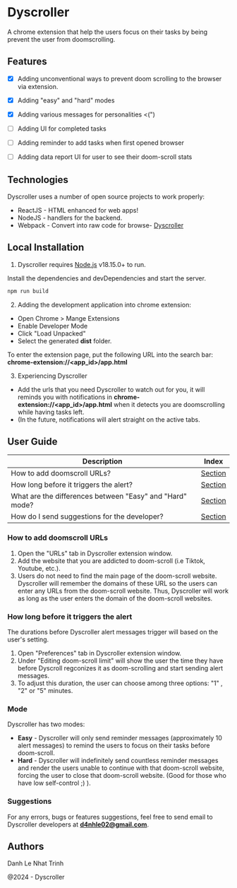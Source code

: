 # Dyscroller
A chrome extension that help the users focus on their tasks by being  prevent the user from doomscrolling.

## Features

- [X] Adding unconventional ways to prevent doom scrolling to the browser via extension.
- [X] Adding "easy" and "hard" modes 
- [X] Adding various messages for personalities <(")
- [ ] Adding UI for completed tasks
- [ ] Adding reminder to add tasks when first opened browser
- [ ] Adding data report UI for user to see their doom-scroll stats


## Technologies

Dyscroller uses a number of open source projects to work properly:

- ReactJS - HTML enhanced for web apps!
- NodeJS - handlers for the backend.
- Webpack - Convert into raw code for browse- [Dyscroller](#dyscroller)

## Local Installation

1. Dyscroller requires [Node.js](https://nodejs.org/) v18.15.0+ to run.

Install the dependencies and devDependencies and start the server.

```sh
npm run build
```

2. Adding the development application into chrome extension:

- Open Chrome  > Mange Extensions
- Enable Developer Mode
- Click "Load Unpacked"
- Select the generated **dist** folder.

To enter the extension page, put the following URL into the search bar:
**chrome-extension://<app_id>/app.html**

3. Experiencing Dyscroller

- Add the urls that you need Dyscroller to watch out for you, it will reminds you with notifications in **chrome-extension://<app_id>/app.html** when it detects you are doomscrolling while having tasks left.
- (In the future, notifications will alert straight on the active tabs.

## User Guide
| Description | Index |
| --- | --- |
| How to add doomscroll URLs? | [Section]((#how-to-add-doomscroll-urls)) |
| How long before it triggers the alert? | [Section]((#how-long-before-it-triggers-the-alert)) |
| What are the differences between "Easy" and "Hard" mode? | [Section]((#mode)) |
| How do I send suggestions for the developer? | [Section]((#Suggestions)) |
### How to add doomscroll URLs
1. Open the "URLs" tab in Dyscroller extension window.
2. Add the website that you are addicted to doom-scroll (i.e Tiktok, Youtube, etc.).
3. Users do not need to find the main page of the doom-scroll website. Dyscroller will remember the domains of these URL so the users can enter any URLs from the doom-scroll website. Thus, Dyscroller will work as long as the user enters the domain of the doom-scroll websites.

### How long before it triggers the alert
The durations before Dyscroller alert messages trigger will based on the user's setting.
1. Open "Preferences" tab in Dyscroller extension window.
2. Under "Editing doom-scroll limit" will show the user the time they have before Dyscroll regconizes it as doom-scrolling and start sending alert messages.
3. To adjust this duration, the user can choose among three options: "1" , "2" or "5" minutes.

### Mode
Dyscroller has two modes:
- **Easy** - Dyscroller will only send reminder messages (approximately 10 alert messages) to remind the users to focus on their tasks before doom-scroll.
- **Hard** - Dyscroller will indefinitely send countless reminder messages and render the users unable to continue with that doom-scroll website, forcing the user to close that doom-scroll website. (Good for those who have low self-control ;) ).
### Suggestions
For any errors, bugs or features suggestions, feel free to send email to Dyscroller developers at **d4nhle02@gmail.com**.


## Authors
Danh Le
Nhat Trinh

@2024 - Dyscroller
